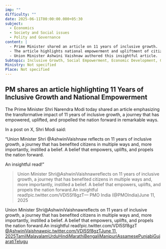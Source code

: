 ```yaml
---
imp: ""
difficulty: ""
date: 2025-06-11T00:00:00.000+05:30
subject:
  - Economics
  - Society and Social issues
  - Polity and Governance
content: |
  - Prime Minister shared an article on 11 years of inclusive growth.
  - The article highlights national empowerment and upliftment of citizens.
  - Union Minister Ashwini Vaishnaw authored this insightful article.
Subtopic: Inclusive Growth, Social Empowerment, Economic Development, Government Policies
Ministry: Not specified
Place: Not specified
---
```


## PM shares an article highlighting 11 Years of Inclusive Growth and National Empowerment

The Prime Minister Shri Narendra Modi today shared an article emphasizing the transformative impact of 11 years of inclusive growth, a journey that has empowered, uplifted, and propelled the nation forward in remarkable ways.

In a post on X, Shri Modi said:

“Union Minister Shri @AshwiniVaishnaw reflects on 11 years of inclusive growth, a journey that has benefited citizens in multiple ways and, more importantly, instilled a belief. A belief that empowers, uplifts, and propels the nation forward.

An insightful read!”

> Union Minister Shri@AshwiniVaishnawreflects on 11 years of inclusive growth, a journey that has benefited citizens in multiple ways and, more importantly, instilled a belief. A belief that empowers, uplifts, and propels the nation forward.An insightful read!pic.twitter.com/VDl5Sf8gzT— PMO India (@PMOIndia)June 11, 2025

Union Minister Shri@AshwiniVaishnawreflects on 11 years of inclusive growth, a journey that has benefited citizens in multiple ways and, more importantly, instilled a belief. A belief that empowers, uplifts, and propels the nation forward.An insightful read!pic.twitter.com/VDl5Sf8gzT
[@AshwiniVaishnaw](https://twitter.com/AshwiniVaishnaw?ref_src=twsrc%5Etfw)[pic.twitter.com/VDl5Sf8gzT](https://t.co/VDl5Sf8gzT)[June 11, 2025](https://twitter.com/PMOIndia/status/1932701842661613855?ref_src=twsrc%5Etfw)[Tamil](https://pib.gov.in/PressReleasePage.aspx?PRID=2135629)[Malayalam](https://pib.gov.in/PressReleasePage.aspx?PRID=2135626)[Urdu](https://pib.gov.in/PressReleasePage.aspx?PRID=2135606)[Hindi](https://pib.gov.in/PressReleasePage.aspx?PRID=2135603)[Marathi](https://pib.gov.in/PressReleasePage.aspx?PRID=2135642)[Bengali](https://pib.gov.in/PressReleasePage.aspx?PRID=2135679)[Manipuri](https://pib.gov.in/PressReleasePage.aspx?PRID=2135647)[Assamese](https://pib.gov.in/PressReleasePage.aspx?PRID=2135641)[Punjabi](https://pib.gov.in/PressReleasePage.aspx?PRID=2135665)[Gujarati](https://pib.gov.in/PressReleasePage.aspx?PRID=2135605)[Telugu](https://pib.gov.in/PressReleasePage.aspx?PRID=2135741)
